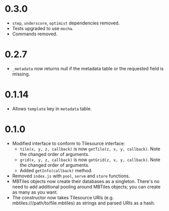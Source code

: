 # 0.3.0

- `step`, `underscore`, `optimist` dependencies removed.
- Tests upgraded to use `mocha`.
- Commands removed.

# 0.2.7

- `_metadata` now returns null if the metadata table or the requested field is
    missing.

# 0.1.14

- Allows `template` key in `metadata` table.

# 0.1.0

- Modified interface to conform to Tilesource interface:
  - `tile(x, y, z, callback)` is now `getTile(z, x, y, callback)`. Note the changed order of arguments.
  - `grid(x, y, z, callback)` is now `getGrid(z, x, y, callback)`. Note the changed order of arguments.
  - Added `getInfo(callback)` method.
- Removed `index.js` with `pool`, `serve` and `store` functions.
- MBTiles objects now create their databases as a singleton. There's no need to add additional pooling around MBTiles objects; you can create as many as you want.
- The constructor now takes Tilesource URIs (e.g. mbtiles:///path/to/file.mbtiles) as strings and parsed URIs as a hash.
